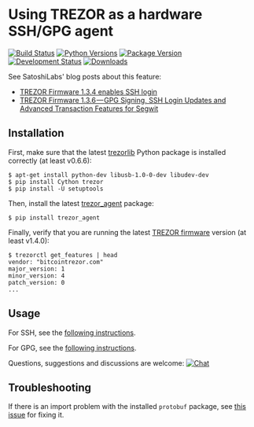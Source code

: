 # Using TREZOR as a hardware SSH/GPG agent

[![Build Status](https://travis-ci.org/romanz/trezor-agent.svg?branch=master)](https://travis-ci.org/romanz/trezor-agent)
[![Python Versions](https://img.shields.io/pypi/pyversions/trezor_agent.svg)](https://pypi.python.org/pypi/trezor_agent/)
[![Package Version](https://img.shields.io/pypi/v/trezor_agent.svg)](https://pypi.python.org/pypi/trezor_agent/)
[![Development Status](https://img.shields.io/pypi/status/trezor_agent.svg)](https://pypi.python.org/pypi/trezor_agent/)
[![Downloads](https://img.shields.io/pypi/dm/trezor_agent.svg)](https://pypi.python.org/pypi/trezor_agent/)

See SatoshiLabs' blog posts about this feature:

- [TREZOR Firmware 1.3.4 enables SSH login](https://medium.com/@satoshilabs/trezor-firmware-1-3-4-enables-ssh-login-86a622d7e609)
- [TREZOR Firmware 1.3.6 — GPG Signing, SSH Login Updates and Advanced Transaction Features for Segwit](https://medium.com/@satoshilabs/trezor-firmware-1-3-6-20a7df6e692)

## Installation

First, make sure that the latest [trezorlib](https://pypi.python.org/pypi/trezor) Python package
is installed correctly (at least v0.6.6):

	$ apt-get install python-dev libusb-1.0-0-dev libudev-dev
	$ pip install Cython trezor
	$ pip install -U setuptools

Then, install the latest [trezor_agent](https://pypi.python.org/pypi/trezor_agent) package:

	$ pip install trezor_agent

Finally, verify that you are running the latest [TREZOR firmware](https://mytrezor.com/data/firmware/releases.json) version (at least v1.4.0):

	$ trezorctl get_features | head
	vendor: "bitcointrezor.com"
	major_version: 1
	minor_version: 4
	patch_version: 0
	...

## Usage

For SSH, see the [following instructions](README-SSH.md).

For GPG, see the [following instructions](README-GPG.md).

Questions, suggestions and discussions are welcome: [![Chat](https://badges.gitter.im/romanz/trezor-agent.svg)](https://gitter.im/romanz/trezor-agent)

## Troubleshooting

If there is an import problem with the installed `protobuf` package,
see [this issue](https://github.com/romanz/trezor-agent/issues/28) for fixing it.

